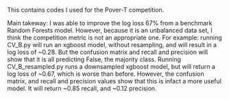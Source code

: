 This contains codes I used for the Pover-T competition. 

Main takeway: I was able to improve the log loss 67% from a benchmark Random Forests model. However, because it is an unbalanced data set, I think the competition metric is 
not an appropriate one. For example: running CV_B.py will run an xgboost model, without resampling, and will result in a log loss of ~0.28. But the confusion matrix and recall and precision will show that it is all predicting False, the majority class. Running CV_B_resampled.py runs a downsampled xgboost model, but will return a log loss of ~0.67, which is worse than before. However, the confusion matrix, and recall and precision values show that this is infact a more useful model. It will return ~0.85 recall, and ~0.12 precision.


